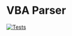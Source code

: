 # VBA Parser

[![Tests](https://github.com/stanislavsabev/vba_parser/actions/workflows/main.yaml/badge.svg?branch=main)](https://github.com/stanislavsabev/vba_parser/actions/workflows/main.yaml)
